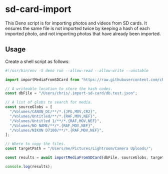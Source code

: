 # sd-card-import

This Deno script is for importing photos and videos from SD cards. It ensures the same file is not imported twice by keeping a hash of each imported photo, and not importing photos that have already been imported.

## Usage

Create a shell script as follows:

```js
#!/usr/bin/env -S deno run --allow-read --allow-write --unstable

import importMediaFromSDCard from "https://raw.githubusercontent.com/chriscdn/sd-card-import/main/main.ts?v=2";

// A writeable location to store the hash codes.
const dbFile = "/Users/chris/.import-sd-card/db.test.json";

// A list of globs to search for media.
const sourceGlobs = [
  "/Volumes/CANON_DC/**/*.{JPG,MOV,CR2}",
  "/Volumes/Untitled/**/*.{RAF,MOV,NEF}",
  "/Volumes/Untitled 1/**/*.{RAF,MOV,NEF}",
  "/Volumes/NO NAME/**/*.{RAF,MOV,NEF}",
  "/Volumes/NIKON D7100/**/*.{RAF,MOV,NEF}",
];

// Where to copy the files.
const targetPath = "/Users/me/Pictures/Lightroom/Camera Uploads/";

const results = await importMediaFromSDCard(dbFile, sourceGlobs, targetPath);

console.log(results);
```
